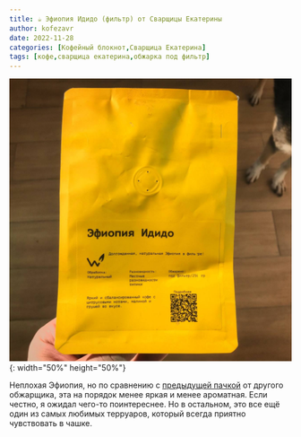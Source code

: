 ```yaml
---
title: ☕️ Эфиопия Идидо (фильтр) от Сварщицы Екатерины
author: kofezavr
date: 2022-11-28
categories: [Кофейный блокнот,Сварщица Екатерина]
tags: [кофе,сварщица екатерина,обжарка под фильтр]
--- 
```

![Эфиопия Идидо (фильтр) от Сварщицы Екатерины](/assets/img/posts/22/11/ethiopia-idido.jpg){: width="50%" height="50%"}

Неплохая Эфиопия, но по сравнению с [предыдущей пачкой](https://kofezavr.ru/posts/2022/11/21/эфиопия-бенсо-керамо) от другого обжарщика, эта на порядок менее яркая и менее ароматная. Если честно, я ожидал чего-то поинтереснее. Но в остальном, это все ещё один из самых любимых терруаров, который всегда приятно чувствовать в чашке. 
